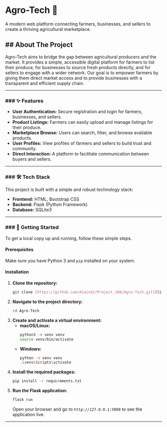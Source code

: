 # Agro-Tech 🌾

A modern web platform connecting farmers, businesses, and sellers to create a thriving agricultural marketplace.

## ## About The Project

Agro-Tech aims to bridge the gap between agricultural producers and the market. It provides a simple, accessible digital platform for farmers to list their produce, for businesses to source fresh products directly, and for sellers to engage with a wider network. Our goal is to empower farmers by giving them direct market access and to provide businesses with a transparent and efficient supply chain.

***

### ### ✨ Features

* **User Authentication:** Secure registration and login for farmers, businesses, and sellers.
* **Product Listings:** Farmers can easily upload and manage listings for their produce.
* **Marketplace Browse:** Users can search, filter, and browse available products.
* **User Profiles:** View profiles of farmers and sellers to build trust and community.
* **Direct Interaction:** A platform to facilitate communication between buyers and sellers.

***

### ### 🛠️ Tech Stack

This project is built with a simple and robust technology stack:

* **Frontend:** HTML, Bootstrap CSS
* **Backend:** Flask (Python Framework)
* **Database:** SQLite3

***

### ### 🚀 Getting Started

To get a local copy up and running, follow these simple steps.

#### Prerequisites

Make sure you have Python 3 and `pip` installed on your system.

#### Installation

1.  **Clone the repository:**
    ```sh
    git clone [https://github.com/Alwin42/Project_100/Agro-Tech.git](link)
    ```
2.  **Navigate to the project directory:**
    ```sh
    cd Agro-Tech
    ```
3.  **Create and activate a virtual environment:**
    * **macOS/Linux:**
        ```sh
        python3 -m venv venv
        source venv/bin/activate
        ```
    * **Windows:**
        ```sh
        python -m venv venv
        .\venv\Scripts\activate
        ```
4.  **Install the required packages:**
    ```sh
    pip install -r requirements.txt
    ```
5.  **Run the Flask application:**
    ```sh
    flask run
    ```
    Open your browser and go to `http://127.0.0.1:5000` to see the application live.

***
